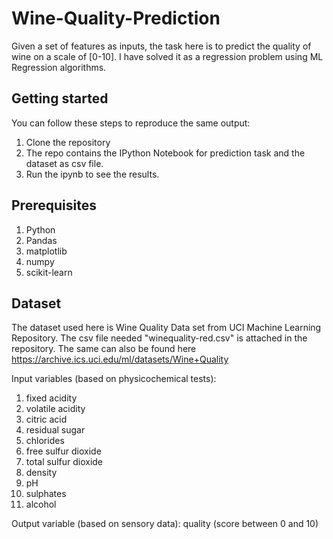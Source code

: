# Wine-Quality-Prediction
Given a set of features as inputs, the task here is to predict the quality of wine on a scale of [0-10]. I have solved it as a regression problem using ML Regression algorithms.

## Getting started

You can follow these steps to reproduce the same output:

1. Clone the repository
2. The repo contains the IPython Notebook for prediction task and the dataset as csv file.
3. Run the ipynb to see the results.

## Prerequisites

1. Python
2. Pandas
3. matplotlib
4. numpy
5. scikit-learn

## Dataset
The dataset used here is Wine Quality Data set from UCI Machine Learning Repository. The csv file needed "winequality-red.csv" is attached in the repository. The same can also be found here https://archive.ics.uci.edu/ml/datasets/Wine+Quality

Input variables (based on physicochemical tests):

 1. fixed acidity
 2. volatile acidity
 3. citric acid
 4. residual sugar
 5. chlorides
 6. free sulfur dioxide
 7. total sulfur dioxide
 8. density
 9. pH
10. sulphates
11. alcohol

Output variable (based on sensory data): quality (score between 0 and 10)
